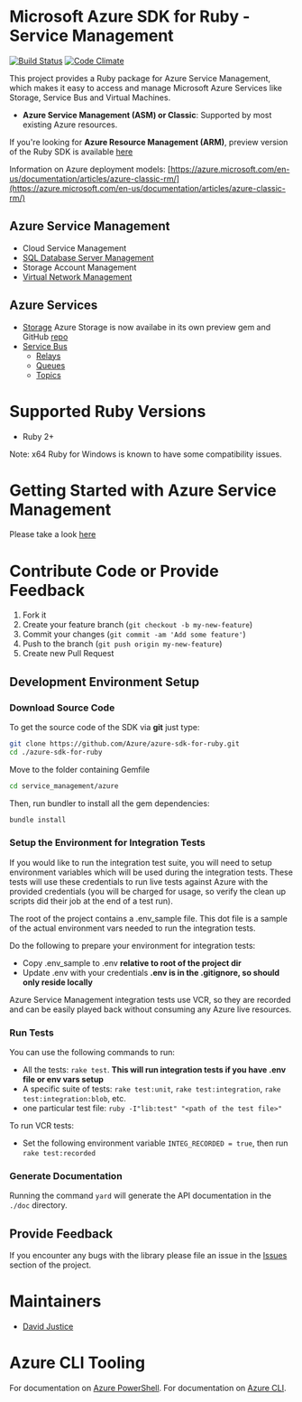 
# Microsoft Azure SDK for Ruby - Service Management
[![Build Status](https://travis-ci.org/Azure/azure-sdk-for-ruby.png?branch=dev)](https://travis-ci.org/Azure/azure-sdk-for-ruby) [![Code Climate](https://codeclimate.com/github/Azure/azure-sdk-for-ruby/badges/gpa.svg)](https://codeclimate.com/github/Azure/azure-sdk-for-ruby)

This project provides a Ruby package for Azure Service Management, which makes it easy to access and manage Microsoft Azure Services like Storage, Service Bus and Virtual Machines.
* **Azure Service Management (ASM) or Classic**: Supported by most existing Azure resources.

If you're looking for **Azure Resource Management (ARM)**, preview version of the Ruby SDK is available [here](https://github.com/Azure/azure-sdk-ruby)

Information on Azure deployment models: [https://azure.microsoft.com/en-us/documentation/articles/azure-classic-rm/](https://azure.microsoft.com/en-us/documentation/articles/azure-classic-rm/)

## Azure Service Management
* Cloud Service Management
* [SQL Database Server Management](https://github.com/Azure/azure-sdk-for-ruby/blob/master/service_management/README.md#sql)
* Storage Account Management
* [Virtual Network Management](https://github.com/Azure/azure-sdk-for-ruby/blob/master/service_management/README.md#vnets)

## Azure Services
* [Storage](https://github.com/Azure/azure-sdk-for-ruby/blob/master/service_management/README.md#storage)
 Azure Storage is now availabe in its own preview gem and GitHub [repo](https://github.com/Azure/azure-storage-ruby)
* [Service Bus](https://github.com/Azure/azure-sdk-for-ruby/blob/master/service_management/README.md#service-bus)
    * [Relays](https://github.com/Azure/azure-sdk-for-ruby/blob/master/service_management/README.md#relays)
    * [Queues](https://github.com/Azure/azure-sdk-for-ruby/blob/master/service_management/README.md#sb-queues)
    * [Topics](https://github.com/Azure/azure-sdk-for-ruby/blob/master/service_management/README.md#topics)

# Supported Ruby Versions

* Ruby 2+

Note: x64 Ruby for Windows is known to have some compatibility issues.

# Getting Started with Azure Service Management

Please take a look [here](https://github.com/Azure/azure-sdk-for-ruby/blob/master/service_management/README.md)

# Contribute Code or Provide Feedback

1. Fork it
2. Create your feature branch (`git checkout -b my-new-feature`)
3. Commit your changes (`git commit -am 'Add some feature'`)
4. Push to the branch (`git push origin my-new-feature`)
5. Create new Pull Request

## Development Environment Setup

### Download Source Code

To get the source code of the SDK via **git** just type:

```bash
git clone https://github.com/Azure/azure-sdk-for-ruby.git
cd ./azure-sdk-for-ruby
```
Move to the folder containing Gemfile
```bash
cd service_management/azure
```
Then, run bundler to install all the gem dependencies:

```bash
bundle install
```

### Setup the Environment for Integration Tests

If you would like to run the integration test suite, you will need to setup environment variables which will be used
during the integration tests. These tests will use these credentials to run live tests against Azure with the provided
credentials (you will be charged for usage, so verify the clean up scripts did their job at the end of a test run).

The root of the project contains a .env_sample file. This dot file is a sample of the actual environment vars needed to
run the integration tests.

Do the following to prepare your environment for integration tests:

* Copy .env_sample to .env **relative to root of the project dir**
* Update .env with your credentials **.env is in the .gitignore, so should only reside locally**

Azure Service Management integration tests use VCR, so they are recorded and can be easily played back without
consuming any Azure live resources.

### Run Tests

You can use the following commands to run:

* All the tests: ``rake test``. **This will run integration tests if you have .env file or env vars setup**
* A specific suite of tests: ``rake test:unit``, ``rake test:integration``, ``rake test:integration:blob``, etc.
* one particular test file: ``ruby -I"lib:test" "<path of the test file>"``

To run VCR tests:
* Set the following environment variable ``INTEG_RECORDED = true``, then run ``rake test:recorded``

### Generate Documentation

Running the command ``yard`` will generate the API documentation in the `./doc` directory.

## Provide Feedback

If you encounter any bugs with the library please file an issue in the [Issues](https://github.com/Azure/azure-sdk-for-ruby/issues) section of the project.

# Maintainers

* [David Justice](https://github.com/devigned)

# Azure CLI Tooling

For documentation on [Azure PowerShell](http://github.com/azure/azure-powershell).
For documentation on [Azure CLI](http://github.com/azure/azure-xplat-cli).
